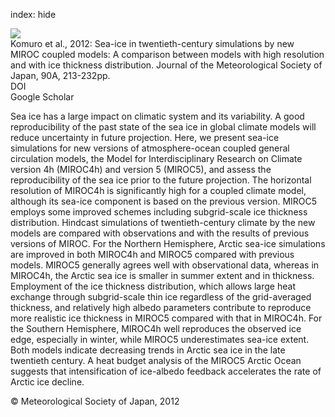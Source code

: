 index: hide

<div class="Citation">
    <div class="Citation-thumb CitationThumb-linked"  data-href="https://doi.org/10.2151/jmsj.2012-a11">
      <img src="https://static.claimspace.cloud/climate-study-static/refs/thumbs/12/Komuro_et_al_2012-thumb.png" />
    </div>

  <div class="Citation-body">
    <div class="Citation-text">Komuro et al., 2012: Sea-ice in twentieth-century simulations by new MIROC coupled models: A comparison between models with high resolution and with ice thickness distribution. <span class="Article-journal">Journal of the Meteorological Society of Japan, </span><span class="Article-volume">90A, </span>213-232pp.</div>
    <div class="Citation-links">
      <div class="CitationLink" data-href="https://doi.org/10.2151/jmsj.2012-a11">
        <div class="CitationLink-icon CitationLink-Doi"></div>
        <div class="CitationLink-text">DOI</div>
      </div>
      <div class="CitationLink" data-href="https://scholar.google.com/scholar?q=10.2151/jmsj.2012-a11">
        <div class="CitationLink-icon CitationLink-Scholar"></div>
        <div class="CitationLink-text">Google Scholar</div>
      </div>
    </div>
  </div>
</div>

Sea ice has a large impact on climatic system and its variability. A good reproducibility of the past state of the sea ice in global climate models will reduce uncertainty in future projection. Here, we present sea-ice simulations for new versions of atmosphere-ocean coupled general circulation models, the Model for Interdisciplinary Research on Climate version 4h (MIROC4h) and version 5 (MIROC5), and assess the reproducibility of the sea ice prior to the future projection. The horizontal resolution of MIROC4h is significantly high for a coupled climate model, although its sea-ice component is based on the previous version. MIROC5 employs some improved schemes including subgrid-scale ice thickness distribution. Hindcast simulations of twentieth-century climate by the new models are compared with observations and with the results of previous versions of MIROC. For the Northern Hemisphere, Arctic sea-ice simulations are improved in both MIROC4h and MIROC5 compared with previous models. MIROC5 generally agrees well with observational data, whereas in MIROC4h, the Arctic sea ice is smaller in summer extent and in thickness. Employment of the ice thickness distribution, which allows large heat exchange through subgrid-scale thin ice regardless of the grid-averaged thickness, and relatively high albedo parameters contribute to reproduce more realistic ice thickness in MIROC5 compared with that in MIROC4h. For the Southern Hemisphere, MIROC4h well reproduces the observed ice edge, especially in winter, while MIROC5 underestimates sea-ice extent. Both models indicate decreasing trends in Arctic sea ice in the late twentieth century. A heat budget analysis of the MIROC5 Arctic Ocean suggests that intensification of ice-albedo feedback accelerates the rate of Arctic ice decline.

<div class="Citation-copy">
&copy; Meteorological Society of Japan, 2012
</div>
